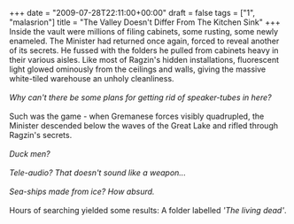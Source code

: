 +++
date = "2009-07-28T22:11:00+00:00"
draft = false
tags = ["1", "malasrion"]
title = "The Valley Doesn't Differ From The Kitchen Sink"
+++
Inside the vault were millions of filing cabinets, some rusting, some newly enameled. The Minister had returned once again, forced to reveal another of its secrets. He fussed with the folders he pulled from cabinets heavy in their various aisles. Like most of Ragzin's hidden installations, fluorescent light glowed ominously from the ceilings and walls, giving the massive white-tiled warehouse an unholy cleanliness.<br/><br/><em>Why can't there be some plans for getting rid of speaker-tubes in here?</em><br/><br/>Such was the game - when Gremanese forces visibly quadrupled, the Minister descended below the waves of the Great Lake and rifled through Ragzin's secrets.<br/><br/><em>Duck men?</em><br/><br/><em>Tele-audio? That doesn't sound like a weapon...</em><br/><br/><em>Sea-ships made from ice? How absurd.</em><br/><br/>Hours of searching yielded some results: A folder labelled <em>'The living dead'</em>.<div class="blogger-post-footer"><img width='1' height='1' src='https://blogger.googleusercontent.com/tracker/5693059957647979680-3884640625914285949?l=cosmiccowbell.blogspot.com' alt='' /></div>